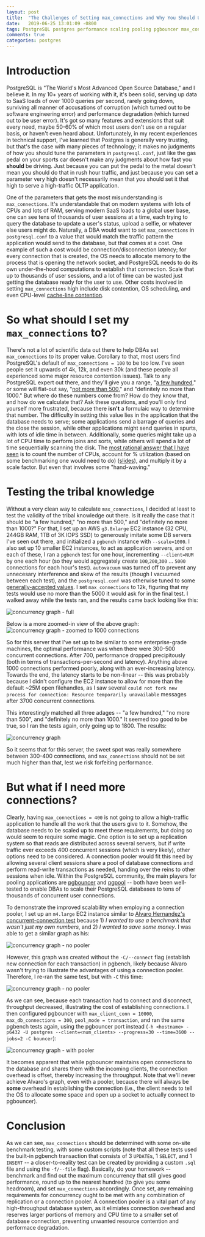 ```yaml
---
layout: post
title:  "The Challenges of Setting max_connections and Why You Should Use a Connection Pooler"
date:   2019-06-25 13:01:09 -0800
tags: PostgreSQL postgres performance scaling pooling pgbouncer max_connections
comments: true
categories: postgres
---
```


# Introduction
PostgreSQL is "The World's Most Advanced Open Source Database," and I believe it.  In my 10+ years of working with it, it's been solid, serving up data to SaaS loads of over 1000 queries per second, rarely going down, surviving all manner of accusations of corruption (which turned out to be software engineering error) and performance degradation (which turned out to be user error).  It's got so many features and extensions that suit every need, maybe 50-60% of which most users don't use on a regular basis, or haven't even heard about.  Unfortunately, in my recent experiences in technical support, I've learned that Postgres is generally very trusting, but that's the case with many pieces of technology; it makes no judgments of how you should tune the parameters in `postgresql.conf`, just like the gas pedal on your sports car doesn't make any judgments about how fast you __should__ be driving.  Just because you can put the pedal to the metal doesn't mean you should do that in rush hour traffic, and just because you can set a parameter very high doesn't necessarily mean that you should set it that high to serve a high-traffic OLTP application.

One of the parameters that gets the most misunderstanding is `max_connections`.  It's understandable that on modern systems with lots of CPUs and lots of RAM, serving modern SaaS loads to a global user base, one can see tens of thousands of user sessions at a time, each trying to query the database to update a user's status, upload a selfie, or whatever else users might do.  Naturally, a DBA would want to set `max_connections` in `postgresql.conf` to a value that would match the traffic pattern the application would send to the database, but that comes at a cost.  One example of such a cost would be connection/disconnection latency; for every connection that is created, the OS needs to allocate memory to the process that is opening the network socket, and PostgreSQL needs to do its own under-the-hood computations to establish that connection.  Scale that up to thousands of user sessions, and a lot of time can be wasted just getting the database ready for the user to use.  Other costs involved in setting `max_connections` high include disk contention, OS scheduling, and even CPU-level [cache-line contention](http://richyen.com/postgres/2016/01/14/numa_spinlocks_issue.html).

# So what should I set my `max_connections` to?
There's not a lot of scientific data out there to help DBAs set `max_connections` to its proper value.  Corollary to that, most users find PostgreSQL's default of `max_connections = 100` to be too low.  I've seen people set it upwards of 4k, 12k, and even 30k (and these people all experienced some major resource contention issues).  Talk to any PostgreSQL expert out there, and they'll give you a range, "[a few hundred](https://dba.stackexchange.com/questions/95736/what-limits-the-number-of-connections)," or some will flat-out say, "[not more than 500](https://devcenter.heroku.com/articles/heroku-postgres-plans)," and "definitely no more than 1000."  But where do these numbers come from?  How do they know that, and how do we calculate that?  Ask these questions, and you'll only find yourself more frustrated, because there __isn't__ a formulaic way to determine that number.  The difficulty in setting this value lies in the application that the database needs to serve; some applications send a barrage of queries and the close the session, while other applications might send queries in spurts, with lots of idle time in between.  Additionally, some queries might take up a lot of CPU time to perform joins and sorts, while others will spend a lot of time sequentially scanning the disk.  The [most rational answer that I have seen](https://youtu.be/IFIXpm73qtk?t=1216) is to count the number of CPUs, account for % utilization (based on some benchmarking one would need to do) ([slides](https://speakerdeck.com/ongres/postgresql-configuration-for-humans?slide=18)), and multiply it by a scale factor.  But even that involves some "hand-waving."

# Testing the tribal knowledge
Without a very clean way to calculate `max_connections`, I decided at least to test the validity of the tribal knowledge out there.  Is it really the case that it should be "a few hundred," "no more than 500," and "definitely no more than 1000?"  For that, I set up an AWS `g3.8xlarge` EC2 instance (32 CPU, 244GB RAM, 1TB of 3K IOPS SSD) to generously imitate some DB servers I've seen out there, and initialized a `pgbench` instance with `--scale=1000`.  I also set up 10 smaller EC2 instances, to act as application servers, and on each of these, I ran a `pgbench` test for one hour, incrementing `--client=NUM` by one each hour (so they would aggregately create `100`,`200`,`300` ... `5000` connections for each hour's test).  `autovacuum` was turned off to prevent any unnecesary interference and skew of the results (though I vacuumed between each test), and the `postgresql.conf` was otherwise tuned to some [generally-accepted values](https://www.pgconfig.org/#/tuning).  I set `max_connections` to 12k, figuring that my tests would use no more than the 5000 it would ask for in the final test.  I walked away while the tests ran, and the results came back looking like this:

![concurrency graph - full](https://d1wuojemv4s7aw.cloudfront.net/items/1j3v1c3U0m3O0p0K1z0U/transaction%20throughput_latency_v_concurrency_1.png)

Below is a more zoomed-in view of the above graph:
![concurrency graph - zoomed to 1000 connections](https://d1wuojemv4s7aw.cloudfront.net/items/350Q453N0Q3X2o3z0q0K/transaction%20throughput_latency_v_concurrency_1z.png)

So for this server that I've set up to be similar to some enterprise-grade machines, the optimal performance was when there were 300-500 concurrent connections.  After 700, performance dropped precipitously (both in terms of transactions-per-second and latency).  Anything above 1000 connections performed poorly, along with an ever-increasing latency.  Towards the end, the latency starts to be non-linear -- this was probably because I didn't configure the EC2 instance to allow for more than the default ~25M open filehandles, as I saw several `could not fork new process for connection: Resource temporarily unavailable` messages after 3700 concurrent connections.

This interestingly matched all three adages -- "a few hundred," "no more than 500", and "definitely no more than 1000."  It seemed too good to be true, so I ran the tests again, only going up to 1800.  The results:

![concurrency graph](https://d1wuojemv4s7aw.cloudfront.net/items/3F1y3A1t3u0T3z3k3H11/transaction%20throughput_latency_v_concurrency_2.png)

So it seems that for this server, the sweet spot was really somewhere between 300-400 connections, and `max_connections` should not be set much higher than that, lest we risk forfeiting performance.

# But what if I need more connections?
Clearly, having `max_connections = 400` is not going to allow a high-traffic application to handle all the work that the users give to it.  Somehow, the database needs to be scaled up to meet these requirements, but doing so would seem to require some magic.  One option is to set up a replication system so that reads are distributed across several servers, but if write traffic ever exceeds 400 concurrent sessions (which is very likely), other options need to be considered.  A connection pooler would fit this need by allowing several client sessions share a pool of database connections and perform read-write transactions as needed, handing over the reins to other sessions when idle.  Within the PostgreSQL community, the main players for pooling applications are [pgbouncer](https://pgbouncer.github.io/) and [pgpool](https://www.pgpool.net/mediawiki/index.php/Main_Page) -- both have been well-tested to enable DBAs to scale their PostgreSQL databases to tens of thousands of concurrent user connections.

To demonstrate the improved scalability when employing a connection pooler, I set up an `m4.large` EC2 instance similar to [Alvaro Hernandez's concurrent-connection test](https://speakerdeck.com/ongres/postgresql-configuration-for-humans?slide=17) because 1) *I wanted to use a benchmark that wasn't just my own numbers*, and 2) *I wanted to save some money*.  I was able to get a similar graph as his:

![concurrency graph - no pooler](https://cl.ly/7574d980aed2/transaction_throughput_latency_v_concurrency_nopooler.png)

However, this graph was created without the `-C/--connect` flag (establish new connection for each transaction) in pgbench, likely because Alvaro wasn't trying to illustrate the advantages of using a connection pooler.  Therefore, I re-ran the same test, but with `-C` this time:

![concurrency graph - no pooler](https://cl.ly/57876b8bfb8c/transaction_throughput_latency_v_concurrency_nopooler_C.png)

As we can see, because each transaction had to connect and disconnect, throughput decreased, illustrating the cost of establishing connections.  I then configured pgbouncer with `max_client_conn = 10000`, `max_db_connections = 300`, `pool_mode = transaction`, and ran the same pgbench tests again, using the pgbouncer port instead (`-h <hostname> -p6432 -U postgres --client=<num_clients> --progress=30 --time=3600 --jobs=2 -C bouncer`):

![concurrency graph - with pooler](https://cl.ly/068d0a83e4d2/transaction_throughput_latency_v_concurrency_w_pooler_C.png)

It becomes apparent that while pgbouncer maintains open connections to the database and shares them with the incoming clients, the connection overhead is offset, thereby increasing the throughput.  Note that we'll never achieve Alvaro's graph, even with a pooler, because there will always be __some__ overhead in establishing the connection (i.e., the client needs to tell the OS to allocate some space and open up a socket to actually connect to pgbouncer).

# Conclusion
As we can see, `max_connections` should be determined with some on-site benchmark testing, with some custom scripts (note that all these tests used the built-in pgbench transaction that consists of 3 `UPDATE`s, 1 `SELECT`, and 1 `INSERT` -- a closer-to-reality test can be created by providing a custom `.sql` file and using the `-f/--file` flag).  Basically, do your homework -- benchmark and find out the maximum concurrency that still gives good performance, round up to the nearest hundred (to give you some headroom), and set `max_connections` accordingly.  Once set, any remaining requirements for concurrency ought to be met with any combination of replication or a connection pooler.  A connection pooler is a vital part of any high-throughput database system, as it elimiates connection overhead and reserves larger portions of memory and CPU time to a smaller set of database connection, preventing unwanted resource contention and performace degradation.
